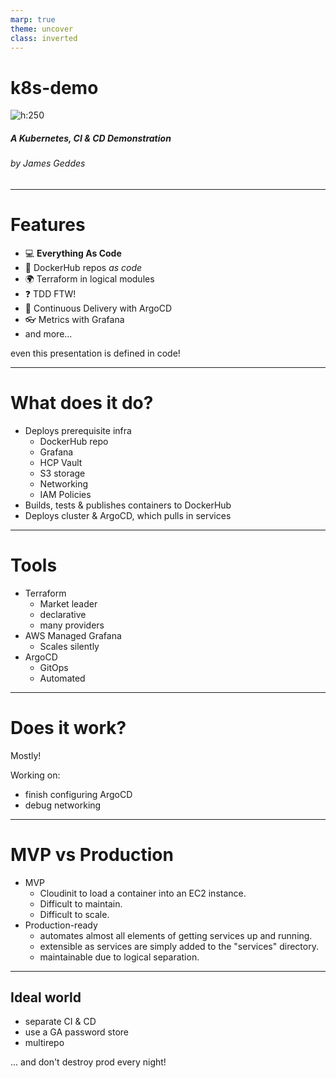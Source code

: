 ```yaml
---
marp: true
theme: uncover
class: inverted
---
```


k8s-demo
===

![h:250](https://upload.wikimedia.org/wikipedia/commons/thumb/3/39/Kubernetes_logo_without_workmark.svg/247px-Kubernetes_logo_without_workmark.svg.png)

##### A Kubernetes, CI & CD Demonstration

###### by James Geddes

---

# Features

- :computer: **Everything As Code**
- :whale: DockerHub repos _as code_
- :earth_africa: Terraform in logical modules
- :question: TDD FTW!
- :love_letter: Continuous Delivery with ArgoCD
- :eyeglasses: Metrics with Grafana
- and more...

even this presentation is defined in code!

---

# What does it do?

* Deploys prerequisite infra
    * DockerHub repo
    * Grafana
    * HCP Vault
    * S3 storage
    * Networking
    * IAM Policies
* Builds, tests & publishes containers to DockerHub
* Deploys cluster & ArgoCD, which pulls in services

---

# Tools

* Terraform
    - Market leader
    - declarative
    - many providers
* AWS Managed Grafana
    - Scales silently
* ArgoCD
    - GitOps
    - Automated

---

# Does it work?

Mostly!

Working on:

- finish configuring ArgoCD
- debug networking

---

# MVP vs Production

* MVP
    * Cloudinit to load a container into an EC2 instance.
    * Difficult to maintain.
    * Difficult to scale.
* Production-ready
    * automates almost all elements of getting services up and running.
    * extensible as services are simply added to the "services" directory.
    * maintainable due to logical separation.

---

## Ideal world

- separate CI & CD
- use a GA password store
- multirepo

... and don't destroy prod every night!